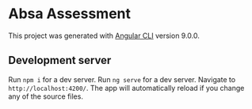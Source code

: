 # Absa Assessment

This project was generated with [Angular CLI](https://github.com/angular/angular-cli) version 9.0.0.

## Development server
Run `npm i` for a dev server. 
Run `ng serve` for a dev server. Navigate to `http://localhost:4200/`. The app will automatically reload if you change any of the source files.
 